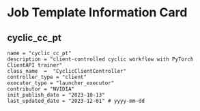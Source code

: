 # Job Template Information Card

## cyclic_cc_pt
    name = "cyclic_cc_pt"
    description = "client-controlled cyclic workflow with PyTorch ClientAPI trainer" 
    class_name  =  "CyclicClientController"
    controller_type = "client"
    executor_type = "launcher_executor"
    contributor = "NVIDIA"
    init_publish_date = "2023-10-13"
    last_updated_date = "2023-12-01" # yyyy-mm-dd
